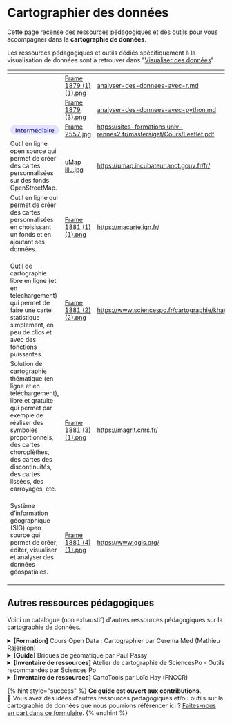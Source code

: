 # Cartographier des données

Cette page recense des ressources pédagogiques et des outils pour vous accompagner dans la **cartographie de données**.

Les ressources pédagogiques et outils dédiés spécifiquement à la visualisation de données sont à retrouver dans "[Visualiser des données](visualiser-des-donnees.md)".

<table data-card-size="large" data-view="cards"><thead><tr><th></th><th data-hidden data-card-cover data-type="files"></th><th data-hidden data-card-target data-type="content-ref"></th></tr></thead><tbody><tr><td><img src="../../.gitbook/assets/🎨 📁 Contenant technique (7).png" alt="" data-size="line"></td><td><a href="../../.gitbook/assets/Frame 1879 (1) (1).png">Frame 1879 (1) (1).png</a></td><td><a href="analyser-des-donnees/analyser-des-donnees-avec-r.md">analyser-des-donnees-avec-r.md</a></td></tr><tr><td><img src="../../.gitbook/assets/🎨 📁 Contenant technique (9).png" alt="" data-size="line"></td><td><a href="../../.gitbook/assets/Frame 1879 (3).png">Frame 1879 (3).png</a></td><td><a href="analyser-des-donnees/analyser-des-donnees-avec-python.md">analyser-des-donnees-avec-python.md</a></td></tr><tr><td> <img src="../../.gitbook/assets/image (1).png" alt="" data-size="line"></td><td><a href="../../.gitbook/assets/Frame 2557.jpg">Frame 2557.jpg</a></td><td><a href="https://sites-formations.univ-rennes2.fr/mastersigat/Cours/Leaflet.pdf">https://sites-formations.univ-rennes2.fr/mastersigat/Cours/Leaflet.pdf</a></td></tr><tr><td>Outil en ligne open source qui permet de créer des cartes personnalisées sur des fonds OpenStreetMap.</td><td><a href="../../.gitbook/assets/uMap illu.jpg">uMap illu.jpg</a></td><td><a href="https://umap.incubateur.anct.gouv.fr/fr/">https://umap.incubateur.anct.gouv.fr/fr/</a></td></tr><tr><td>Outil en ligne qui permet de créer des cartes personnalisées en choisissant un fonds et en ajoutant ses données. <br><img src="../../.gitbook/assets/Tag - Item (18).png" alt="" data-size="line"></td><td><a href="../../.gitbook/assets/Frame 1881 (1) (1).png">Frame 1881 (1) (1).png</a></td><td><a href="https://macarte.ign.fr/">https://macarte.ign.fr/</a></td></tr><tr><td>Outil de cartographie libre en ligne (et en téléchargement) qui permet de faire une carte statistique simplement, en peu de clics et avec des fonctions puissantes. </td><td><a href="../../.gitbook/assets/Frame 1881 (2) (2).png">Frame 1881 (2) (2).png</a></td><td><a href="https://www.sciencespo.fr/cartographie/khartis/">https://www.sciencespo.fr/cartographie/khartis/</a></td></tr><tr><td>Solution de cartographie thématique (en ligne et en téléchargement), libre et gratuite qui permet par exemple de réaliser des symboles proportionnels, des cartes choroplèthes, des cartes des discontinuités, des cartes lissées, des carroyages, etc. <br><img src="../../.gitbook/assets/Tag - Item (1) (1).png" alt="" data-size="line"></td><td><a href="../../.gitbook/assets/Frame 1881 (3) (1).png">Frame 1881 (3) (1).png</a></td><td><a href="https://magrit.cnrs.fr/">https://magrit.cnrs.fr/</a></td></tr><tr><td>Système d’information géographique (SIG) open source qui permet de créer, éditer, visualiser et analyser des données géospatiales. <br><img src="../../.gitbook/assets/Tag - Item (1) (2).png" alt="" data-size="line"></td><td><a href="../../.gitbook/assets/Frame 1881 (4) (1).png">Frame 1881 (4) (1).png</a></td><td><a href="https://www.qgis.org/">https://www.qgis.org/</a></td></tr></tbody></table>

## Autres ressources pédagogiques

Voici un catalogue (non exhaustif) d'autres ressources pédagogiques sur la cartographie de données.

<details>

<summary><strong>[Formation]</strong> Cours Open Data : Cartographier par Cerema Med (Mathieu Rajerison)</summary>

[**Accéder à la formation**](https://datagistips.github.io/cours-data-ente/presentations/session2/session2_5_cartographier.html#1)

**Description** : Initiation à la cartographie de données, accompagnée d’exercices.

</details>

<details>

<summary><strong>[Guide]</strong> Briques de géomatique par Paul Passy</summary>

[**Accéder au guide**](https://briques-de-geomatique.readthedocs.io/fr/latest/)

**Description** : Documentation qui a pour but de présenter quelques manipulations courantes de géomatique avec différents outils. L’entrée se fait par besoin (reprojeter un raster, faire une jointure attributaire, etc.).

</details>

<details>

<summary><strong>[Inventaire de ressources]</strong> Atelier de cartographie de SciencesPo - Outils recommandés par Sciences Po</summary>

[**Accéder à l'inventaire**](https://www.sciencespo.fr/cartographie/ressources/outils-recommandes/)

**Description** : Liste commentée de différents outils pour réaliser des visualisations de données : manipuler des données, visualiser des données, mettre en page, etc.

</details>

<details>

<summary><strong>[Inventaire de ressources]</strong> CartoTools par Loïc Hay (FNCCR)</summary>

[**Accéder à l'inventaire**](https://airtable.com/embed/appOUipBri1oHv1tu/shr864WB1Q2ElGRpN/tblvGdsQDCgSexAAw?viewControls=on)

**Description** : Inventaire d’outils utiles et pertinents pour la cartographie de données.

</details>

{% hint style="success" %}
**Ce guide est ouvert aux contributions**.\
💌 Vous avez des idées d'autres ressources pédagogiques et/ou outils sur la cartographie de données que nous pourrions référencer ici ? [Faites-nous en part dans ce formulaire](https://tally.so/r/wgZz4l).&#x20;
{% endhint %}

